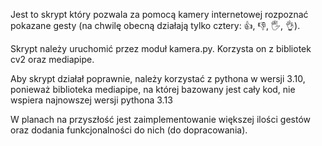 Jest to skrypt który pozwala za pomocą kamery internetowej rozpoznać pokazane gesty (na chwilę obecną działają tylko cztery: 👍, 👎, 🖐️, 👌).

Skrypt należy uruchomić przez moduł kamera.py. Korzysta on z bibliotek cv2 oraz mediapipe.

Aby skrypt działał poprawnie, należy korzystać z pythona w wersji 3.10, ponieważ biblioteka mediapipe, na której bazowany jest cały kod, nie wspiera najnowszej wersji pythona 3.13

W planach na przyszłość jest zaimplementowanie większej ilości gestów oraz dodania funkcjonalności do nich (do dopracowania).
